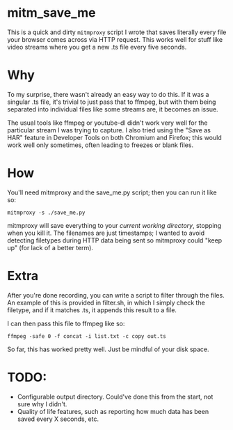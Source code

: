 # mitm_save_me

This is a quick and dirty `mitmproxy` script I wrote that saves literally
every file your browser comes across via HTTP request. This works well for
stuff like video streams where you get a new .ts file every five seconds.

# Why

To my surprise, there wasn't already an easy way to do this. If it was a
singular .ts file, it's trivial to just pass that to ffmpeg, but with them
being separated into individual files like some streams are, it becomes an
issue.

The usual tools like ffmpeg or youtube-dl didn't work very well for the
particular stream I was trying to capture. I also tried using the "Save as 
HAR" feature in Developer Tools on both Chromium and Firefox; this would work
well only sometimes, often leading to freezes or blank files.

# How

You'll need mitmproxy and the save_me.py script; then you can run it like so:
```
mitmproxy -s ./save_me.py
```
mitmproxy will save everything to your *current working directory*, stopping
when you kill it. The filenames are just timestamps; I wanted to avoid
detecting filetypes during HTTP data being sent so mitmproxy could "keep up"
(for lack of a better term).

# Extra

After you're done recording, you can write a script to filter through the
files. An example of this is provided in filter.sh, in which I simply check
the filetype, and if it matches .ts, it appends this result to a file.

I can then pass this file to ffmpeg like so:
```
ffmpeg -safe 0 -f concat -i list.txt -c copy out.ts
```

So far, this has worked pretty well. Just be mindful of your disk space.

# TODO:

- Configurable output directory. Could've done this from the start, not sure
  why I didn't.
- Quality of life features, such as reporting how much data has been saved
  every X seconds, etc.